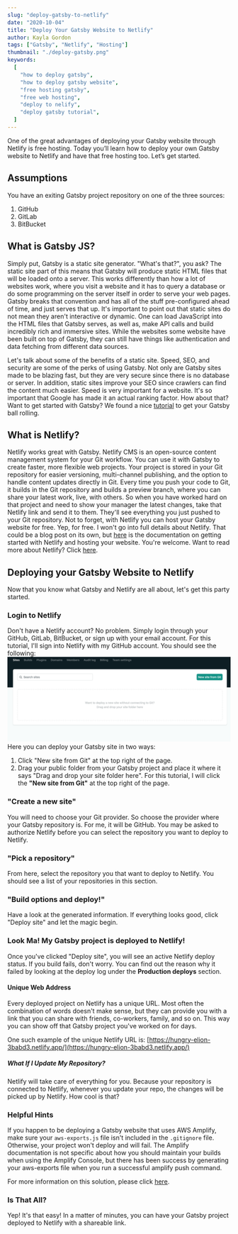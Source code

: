 ```yaml
---
slug: "deploy-gatsby-to-netlify"
date: "2020-10-04"
title: "Deploy Your Gatsby Website to Netlify"
author: Kayla Gordon
tags: ["Gatsby", "Netlify", "Hosting"]
thumbnail: "./deploy-gatsby.png"
keywords:
  [
    "how to deploy gatsby",
    "how to deploy gatsby website",
    "free hosting gatsby",
    "free web hosting",
    "deploy to nelify",
    "deploy gatsby tutorial",
  ]
---
```


One of the great advantages of deploying your Gatsby website through Netlify is free hosting.
Today you’ll learn how to deploy your own Gatsby website to Netlify and have that free hosting too. Let’s get started.

## Assumptions

You have an exiting Gatsby project repository on one of the three sources:

1. GitHub
2. GitLab
3. BitBucket

## What is Gatsby JS?

Simply put, Gatsby is a static site generator. "What's that?", you ask? The static site part of this means that Gatsby will produce static HTML files that will be loaded onto a server. This works differently than how a lot of websites work, where you visit a website and it has to query a database or do some programming on the server itself in order to serve your web pages. Gatsby breaks that convention and has all of the stuff pre-configured ahead of time, and just serves that up. It's important to point out that static sites do not mean they aren't interactive or dynamic. One can load JavaScript into the HTML files that Gatsby serves, as well as, make API calls and build incredibly rich and immersive sites. While the websites some website have been built on top of Gatsby, they can still have things like authentication and data fetching from different data sources.

Let's talk about some of the benefits of a static site. Speed, SEO, and security are some of the perks of using Gatsby. Not only are Gatsby sites made to be blazing fast, but they are very secure since there is no database or server. In addition, static sites improve your SEO since crawlers can find the content much easier. Speed is very important for a website. It's so important that Google has made it an actual ranking factor. How about that?
Want to get started with Gatsby? We found a nice [tutorial](https://www.gatsbyjs.org/tutorial/) to get your Gatsby ball rolling.

## What is Netlify?

Netlify works great with Gatsby. Netlify CMS is an open-source content management system for your Git workflow. You can use it with Gatsby to create faster, more flexible web projects. Your project is stored in your Git repository for easier versioning, multi-channel publishing, and the option to handle content updates directly in Git.
Every time you push your code to Git, it builds in the Git repository and builds a preview branch, where you can share your latest work, live, with others. So when you have worked hard on that project and need to show your manager the latest changes, take that Netlify link and send it to them. They'll see everything you just pushed to your Git repository.
Not to forget, with Netlify you can host your Gatsby website for free. Yep, for free. I won't go into full details about Netlify. That could be a blog post on its own, but [here](https://www.gatsbyjs.org/docs/deploying-to-netlify/) is the documentation on getting started with Netlify and hosting your website. You're welcome.
Want to read more about Netlify? Click [here](https://www.netlify.com/).

## Deploying your Gatsby Website to Netlify

Now that you know what Gatsby and Netlify are all about, let's get this party started.

### Login to Netlify

Don't have a Netlify account? No problem. Simply login through your GitHub, GitLab, BitBucket, or sign up with your email account.
For this tutorial, I'll sign into Netlify with my GitHub account.
You should see the following:
![](netlifyDashboard.png)
Here you can deploy your Gatsby site in two ways:

1. Click "New site from Git" at the top right of the page.
2. Drag your public folder from your Gatsby project and place it where it says "Drag and drop your site folder here".
   For this tutorial, I will click the **"New site from Git"** at the top right of the page.

### "Create a new site"

You will need to choose your Git provider. So choose the provider where your Gatsby repository is. For me, it will be GitHub.
You may be asked to authorize Netlify before you can select the repository you want to deploy to Netlify.

### "Pick a repository"

From here, select the repository you that want to deploy to Netlify. You should see a list of your repositories in this section.

### "Build options and deploy!"

Have a look at the generated information. If everything looks good, click "Deploy site" and let the magic begin.

### Look Ma! My Gatsby project is deployed to Netlify!

Once you've clicked "Deploy site", you will see an active Netlify deploy status.
If you build fails, don't worry. You can find out the reason why it failed by looking at the deploy log under the **Production deploys** section.

#### Unique Web Address

Every deployed project on Netlify has a unique URL. Most often the combination of words doesn't make sense, but they can provide you with a link that you can share with friends, co-workers, family, and so on. This way you can show off that Gatsby project you've worked on for days.

One such example of the unique Netlify URL is: [https://hungry-elion-3babd3.netlify.app/](https://hungry-elion-3babd3.netlify.app/)

##### What If I Update My Repository?

Netlify will take care of everything for you. Because your repository is connected to Netlify, whenever you update your repo, the changes will be picked up by Netlify. How cool is that?

### Helpful Hints

If you happen to be deploying a Gatsby website that uses AWS Amplify, make sure your `aws-exports.js` file isn't included in the `.gitignore` file. Otherwise, your project won't deploy and will fail.
The Amplify documentation is not specific about how you should maintain your builds when using the Amplify Console, but there has been success by generating your aws-exports file when you run a successful amplify push command.

For more information on this solution, please click [here](https://stackoverflow.com/questions/59708481/aws-amplify-deploy-failure-due-to-aws-exports).

### Is That All?

Yep! It's that easy! In a matter of minutes, you can have your Gatsby project deployed to Netlify with a shareable link.
